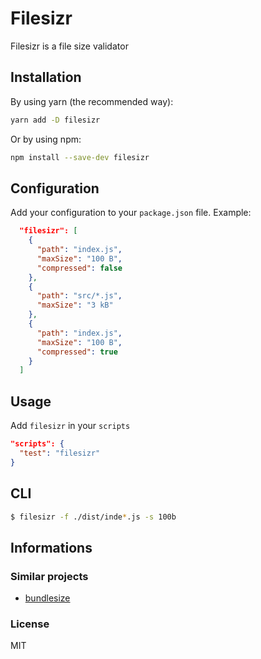 # Filesizr
Filesizr is a file size validator

## Installation
By using yarn (the recommended way):
```bash 
yarn add -D filesizr
```
Or by using npm:
```bash 
npm install --save-dev filesizr
```

## Configuration
Add your configuration to your `package.json` file.
Example:
```json
  "filesizr": [
    {
      "path": "index.js",
      "maxSize": "100 B",
      "compressed": false
    },
    {
      "path": "src/*.js",
      "maxSize": "3 kB"
    },
    {
      "path": "index.js",
      "maxSize": "100 B",
      "compressed": true
    }
  ]
```

## Usage
Add `filesizr` in your `scripts`
```json
"scripts": {
  "test": "filesizr"
}
```

## CLI
```bash
$ filesizr -f ./dist/inde*.js -s 100b
```

## Informations

### Similar projects
- [bundlesize](https://www.npmjs.com/package/bundlesize)

### License
MIT